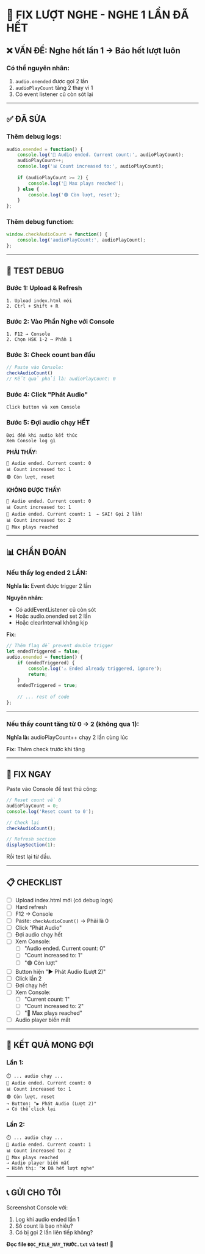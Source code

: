 # 🔧 FIX LƯỢT NGHE - NGHE 1 LẦN ĐÃ HẾT

## ❌ VẤN ĐỀ: Nghe hết lần 1 → Báo hết lượt luôn

### Có thể nguyên nhân:
1. `audio.onended` được gọi 2 lần
2. `audioPlayCount` tăng 2 thay vì 1
3. Có event listener cũ còn sót lại

---

## ✅ ĐÃ SỬA

### Thêm debug logs:
```javascript
audio.onended = function() {
    console.log('🎵 Audio ended. Current count:', audioPlayCount);
    audioPlayCount++;
    console.log('📊 Count increased to:', audioPlayCount);
    
    if (audioPlayCount >= 2) {
        console.log('🔴 Max plays reached');
    } else {
        console.log('🟢 Còn lượt, reset');
    }
};
```

### Thêm debug function:
```javascript
window.checkAudioCount = function() {
    console.log('audioPlayCount:', audioPlayCount);
};
```

---

## 🧪 TEST DEBUG

### Bước 1: Upload & Refresh
```
1. Upload index.html mới
2. Ctrl + Shift + R
```

### Bước 2: Vào Phần Nghe với Console
```
1. F12 → Console
2. Chọn HSK 1-2 → Phần 1
```

### Bước 3: Check count ban đầu
```javascript
// Paste vào Console:
checkAudioCount()
// Kết quả phải là: audioPlayCount: 0
```

### Bước 4: Click "Phát Audio"
```
Click button và xem Console
```

### Bước 5: Đợi audio chạy HẾT
```
Đợi đến khi audio kết thúc
Xem Console log gì
```

**PHẢI THẤY:**
```
🎵 Audio ended. Current count: 0
📊 Count increased to: 1
🟢 Còn lượt, reset
```

**KHÔNG ĐƯỢC THẤY:**
```
🎵 Audio ended. Current count: 0
📊 Count increased to: 1
🎵 Audio ended. Current count: 1  ← SAI! Gọi 2 lần!
📊 Count increased to: 2
🔴 Max plays reached
```

---

## 📊 CHẨN ĐOÁN

### Nếu thấy log ended 2 LẦN:
**Nghĩa là:** Event được trigger 2 lần

**Nguyên nhân:**
- Có addEventListener cũ còn sót
- Hoặc audio.onended set 2 lần
- Hoặc clearInterval không kịp

**Fix:**
```javascript
// Thêm flag để prevent double trigger
let endedTriggered = false;
audio.onended = function() {
    if (endedTriggered) {
        console.log('⚠️ Ended already triggered, ignore');
        return;
    }
    endedTriggered = true;
    
    // ... rest of code
};
```

---

### Nếu thấy count tăng từ 0 → 2 (không qua 1):
**Nghĩa là:** audioPlayCount++ chạy 2 lần cùng lúc

**Fix:** Thêm check trước khi tăng

---

## 🔧 FIX NGAY

Paste vào Console để test thủ công:

```javascript
// Reset count về 0
audioPlayCount = 0;
console.log('Reset count to 0');

// Check lại
checkAudioCount();

// Refresh section
displaySection(1);
```

Rồi test lại từ đầu.

---

## 📋 CHECKLIST

- [ ] Upload index.html mới (có debug logs)
- [ ] Hard refresh
- [ ] F12 → Console
- [ ] Paste: `checkAudioCount()` → Phải là 0
- [ ] Click "Phát Audio"
- [ ] Đợi audio chạy hết
- [ ] Xem Console:
  - [ ] "Audio ended. Current count: 0"
  - [ ] "Count increased to: 1"
  - [ ] "🟢 Còn lượt"
- [ ] Button hiện "▶️ Phát Audio (Lượt 2)"
- [ ] Click lần 2
- [ ] Đợi chạy hết
- [ ] Xem Console:
  - [ ] "Current count: 1"
  - [ ] "Count increased to: 2"
  - [ ] "🔴 Max plays reached"
- [ ] Audio player biến mất

---

## 🎯 KẾT QUẢ MONG ĐỢI

### Lần 1:
```
⏱️ ... audio chạy ...
🎵 Audio ended. Current count: 0
📊 Count increased to: 1
🟢 Còn lượt, reset
→ Button: "▶️ Phát Audio (Lượt 2)"
→ Có thể click lại
```

### Lần 2:
```
⏱️ ... audio chạy ...
🎵 Audio ended. Current count: 1
📊 Count increased to: 2
🔴 Max plays reached
→ Audio player biến mất
→ Hiển thị: "❌ Đã hết lượt nghe"
```

---

## 📞 GỬI CHO TÔI

Screenshot Console với:
1. Log khi audio ended lần 1
2. Số count là bao nhiêu?
3. Có bị gọi 2 lần liên tiếp không?

**Đọc file `ĐỌC_FILE_NÀY_TRƯỚC.txt` và test!** 🚀
